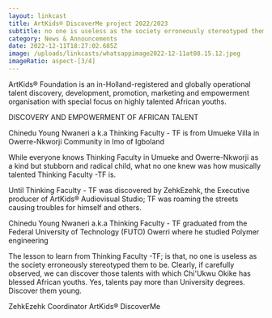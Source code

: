 ```yaml
---
layout: linkcast
title: ArtKids® DiscoverMe project 2022/2023
subtitle: no one is useless as the society erroneously stereotyped them to be
category: News & Announcements
date: 2022-12-11T18:27:02.685Z
image: /uploads/linkcasts/whatsappimage2022-12-11at08.15.12.jpeg
imageRatio: aspect-[3/4]
---
```

ArtKids® Foundation is an in-Holland-registered and globally operational talent discovery, development, promotion, marketing and empowerment organisation with special focus on highly talented African youths.

DISCOVERY AND EMPOWERMENT OF AFRICAN TALENT

Chinedu Young Nwaneri a k.a Thinking Faculty - TF is from Umueke Villa in Owerre-Nkworji Community in Imo of Igboland

While everyone knows Thinking Faculty in Umueke and Owerre-Nkworji as a kind but stubborn and radical child, what no one knew was how musically talented Thinking Faculty -TF  is.

Until Thinking Faculty - TF was discovered by ZehkEzehk, the Executive producer  of ArtKids® Audiovisual Studio; TF was roaming the streets causing troubles for himself and others.

Chinedu Young Nwaneri a.k.a Thinking Faculty - TF  graduated from the Federal University of Technology (FUTO) Owerri where he studied Polymer engineering

The lesson to learn from Thinking Faculty -TF; is that, no one is useless as the society erroneously stereotyped them to be.
Clearly, if carefully observed, we can discover those talents with which Chi'Ukwu Okike has blessed African youths.
Yes, talents pay more than University degrees.
Discover them young.

ZehkEzehk
Coordinator
ArtKids® DiscoverMe